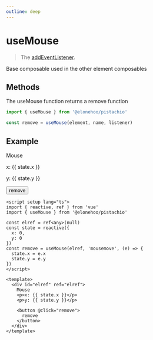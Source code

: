 ```yaml
---
outline: deep
---
```


<script setup lang="ts">
import { reactive, ref } from "vue";
import { useMouse } from "@elonehoo/pistachio"

const elref = ref<any>(null);
const state = reactive({
  x: 0,
  y: 0
});
const remove = useMouse(elref, "mousemove", (e) => {
  state.x = e.x;
  state.y = e.y;
});
</script>

# useMouse

> The [addEventListener](https://developer.mozilla.org/en-US/docs/Web/API/EventTarget/addEventListener).

Base composable used in the other element composables

## Methods

The useMouse function returns a remove function

```typescript
import { useMouse } from '@elonehoo/pistachio'

const remove = useMouse(element, name, listener)
```

## Example

<div ref="elref">
  Mouse
  <p>x: {{ state.x }}</p>
  <p>y: {{ state.y }}</p>
  <button @click="remove">remove</button>
</div>

```vue
<script setup lang="ts">
import { reactive, ref } from 'vue'
import { useMouse } from '@elonehoo/pistachio'

const elref = ref<any>(null)
const state = reactive({
  x: 0,
  y: 0
})
const remove = useMouse(elref, 'mousemove', (e) => {
  state.x = e.x
  state.y = e.y
})
</script>

<template>
  <div id="elref" ref="elref">
    Mouse
    <p>x: {{ state.x }}</p>
    <p>y: {{ state.y }}</p>

    <button @click="remove">
      remove
    </button>
  </div>
</template>
```


